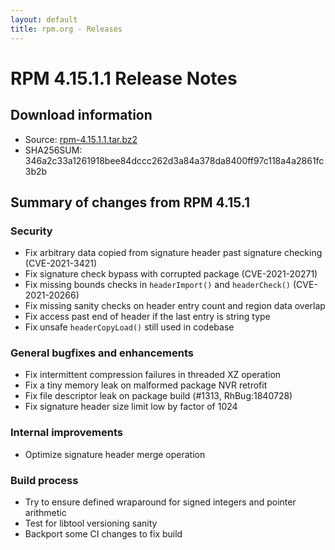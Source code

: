 ```yaml
---
layout: default
title: rpm.org - Releases
---
```


# RPM 4.15.1.1 Release Notes

## Download information
 * Source: [rpm-4.15.1.1.tar.bz2](https://ftp.osuosl.org/pub/rpm/releases/rpm-4.15.x/rpm-4.15.1.1.tar.bz2)
 * SHA256SUM: 346a2c33a1261918bee84dccc262d3a84a378da8400ff97c118a4a2861fc3b2b

## Summary of changes from RPM 4.15.1

### Security
* Fix arbitrary data copied from signature header past signature checking
  (CVE-2021-3421)
* Fix signature check bypass with corrupted package (CVE-2021-20271)
* Fix missing bounds checks in `headerImport()` and `headerCheck()`
  (CVE-2021-20266)
* Fix missing sanity checks on header entry count and region data overlap
* Fix access past end of header if the last entry is string type
* Fix unsafe `headerCopyLoad()` still used in codebase

### General bugfixes and enhancements
* Fix intermittent compression failures in threaded XZ operation 
* Fix a tiny memory leak on malformed package NVR retrofit
* Fix file descriptor leak on package build (#1313, RhBug:1840728)
* Fix signature header size limit low by factor of 1024

### Internal improvements
* Optimize signature header merge operation

### Build process
* Try to ensure defined wraparound for signed integers and pointer arithmetic
* Test for libtool versioning sanity
* Backport some CI changes to fix build
